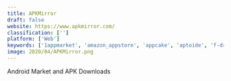 ```yaml
---
title: APKMirror
draft: false 
website: https://www.apkmirror.com/
classification: ['']
platform: ['Web']
keywords: ['1appmarket', 'amazon_appstore', 'appcake', 'aptoide', 'f-droid', 'fossdroid', 'getapk', 'getjar', 'lg_smartworld', 'mobogenie', 'uptodown', 'yalp_store']
image: 2020/04/APKMirror.png
---
```

Android Market and APK Downloads